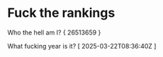 # Fuck the rankings

Who the hell am I?
{ 26513659 }

What fucking year is it?
[ 2025-03-22T08:36:40Z ]
